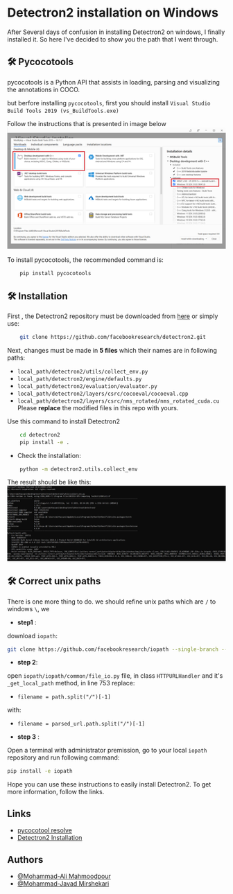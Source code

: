 
# Detectron2 installation on Windows

After Several days of confusion in installing Detectron2 on windows, I finally installed it. So here I've decided to show you the path that I went through.




## 🛠 Pycocotools
pycocotools is a Python API that assists in loading, parsing and visualizing the annotations in COCO.


but berfore installing `pycocotools`, first you should install 
`Visual Studio Build Tools 2019 (vs_BuildTools.exe)`

Follow the instructions that is presented in image below
![Follow the instruction](/pRpx0.png)

To install pycocotools, the recommended command is:
```bash
    pip install pycocotools
```

## 🛠 Installation

First , the Detectron2 repository must be downloaded from [here](https://github.com/facebookresearch/detectron2)
or simply use:
```bash
    git clone https://github.com/facebookresearch/detectron2.git
```
Next, changes must be made in **5 files** which their names are in following paths:
- `local_path/detectron2/utils/collect_env.py`
- `local_path/detectron2/engine/defaults.py`
- `local_path/detectron2/evaluation/evaluator.py`
- `local_path/detectron2/layers/csrc/cocoeval/cocoeval.cpp`
- `local_path/detectron2/layers/csrc/nms_rotated/nms_rotated_cuda.cu`
Please **replace** the modified files in this repo with yours. 

Use this command to install Detectron2
```bash
    cd detectron2
    pip install -e .
```
* Check the installation:
```bash
    python -m detectron2.utils.collect_env
```
The result should be like this:
![Follow the instruction](/result.JPG)

## 🛠 Correct unix paths
There is one more thing to do. we should refine unix paths which are `/` to windows `\`, we 
* __step1__ :

 download `iopath`:
```bash
git clone https://github.com/facebookresearch/iopath --single-branch --branch v0.1.8
```
* __step 2__: 
  
open `iopath/iopath/common/file_io.py` 
file, in class `HTTPURLHandler` and it's `_get_local_path` method,  in line 753 replace:
* `filename = path.split("/")[-1]`

with:
* `filename = parsed_url.path.split("/")[-1]`


* __step 3__ :
  
Open a terminal with administrator premission, go to your local `iopath` repository and run following command:

```bash
pip install -e iopath
```

Hope you can use these instructions to easily install Detectron2. To get more information, follow the links.


## Links

- [pycocotool resolve](https://stackoverflow.com/questions/67940561/troubleshooting-pycocotools-installation)
- [Detectron2 Installation](https://ivanpp.cc/detectron2-walkthrough-windows/#step3installdetectron2)


## Authors

- [@Mohammad-Ali Mahmoodpour](https://github.com/hamid-mp)
- [@Mohammad-Javad Mirshekari](https://github.com/mj-haghighi)

